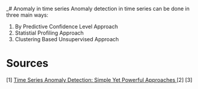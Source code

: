 _# Anomaly in time series
Anomaly detection in time series can be done in three main ways: <br />
1) By Predictive Confidence Level Approach
2) Statistial Profiling Approach
3) Clustering Based Unsupervised Approach

# Sources
[1] [Time Series Anomaly Detection: Simple Yet Powerful Approaches
](https://medium.com/bukalapak-data/time-series-anomaly-detection-simple-yet-powerful-approaches-4449ffe1ca12#:~:text=A%20sudden%20spike%20in%20credit,cases%20in%20time%2Dseries%20data.)
[2] []()
[3] []()
